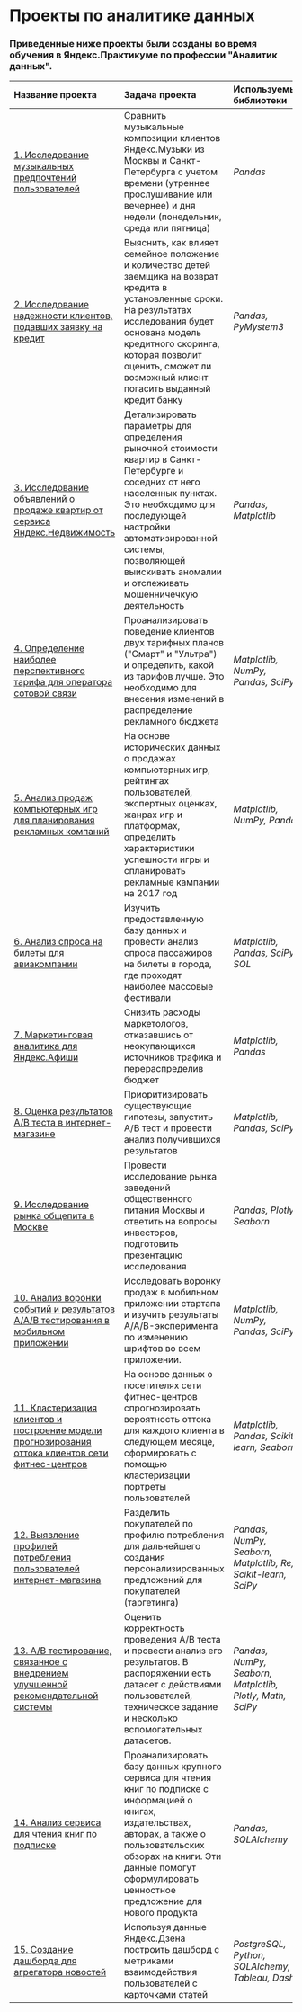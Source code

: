 # Проекты по аналитике данных
### Приведенные ниже проекты были созданы во время обучения в Яндекс.Практикуме по профессии "Аналитик данных".

| Название проекта | Задача проекта | Используемые библиотеки |
| :-------------------- | :---------------------|:---------------------------|
| [1. Исследование музыкальных предпочтений пользователей]()| Сравнить музыкальные композиции клиентов Яндекс.Музыки из Москвы и Санкт-Петербурга с учетом времени (утреннее прослушивание или вечернее) и дня недели (понедельник, среда или пятница)| *Pandas* |
| [2. Исследование надежности клиентов, подавших заявку на кредит]()| Выяснить, как влияет семейное положение и количество детей заемщика на возврат кредита в установленные сроки. На результатах исследования будет основана модель кредитного скоринга, которая позволит оценить, сможет ли возможный клиент погасить выданный кредит банку | *Pandas, PyMystem3* |
| [3. Исследование объявлений о продаже квартир от сервиса Яндекс.Недвижимость]()| Детализировать параметры для определения рыночной стоимости квартир в Санкт-Петербурге и соседних от него населенных пунктах. Это необходимо для последующей настройки автоматизированной системы, позволяющей выискивать аномалии и отслеживать мошенничечкую деятельность | *Pandas, Matplotlib* |
| [4. Определение наиболее перспективного тарифа для оператора сотовой связи]()| Проанализировать поведение клиентов двух тарифных планов ("Смарт" и "Ультра") и определить, какой из тарифов лучше. Это необходимо для внесения изменений в распределение рекламного бюджета | *Matplotlib, NumPy, Pandas, SciPy* |
| [5. Анализ продаж компьютерных игр для планирования рекламных компаний]()| На основе исторических данных о продажах компьютерных игр, рейтингах пользователей, экспертных оценках, жанрах игр и платформах, определить характеристики успешности игры и спланировать рекламные кампании на 2017 год | *Matplotlib, NumPy, Pandas* |
| [6. Анализ спроса на билеты для авиакомпании]()| Изучить предоставленную базу данных и провести анализ спроса пассажиров на билеты в города, где проходят наиболее массовые фестивали | *Matplotlib, Pandas, SciPy, SQL* |
| [7. Маркетинговая аналитика для Яндекс.Афиши]()| Снизить расходы маркетологов, отказавшись от неокупающихся источников трафика и перераспределив бюджет | *Matplotlib, Pandas* |
| [8. Оценка результатов A/B теста в интернет-магазине]()| Приоритизировать существующие гипотезы, запустить A/B тест и провести анализ получившихся результатов | *Matplotlib, Pandas, SciPy* |
| [9. Исследование рынка общепита в Москве]()| Провести исследование рынка заведений общественного питания Москвы и ответить на вопросы инвесторов, подготовить презентацию исследования | *Pandas, Plotly, Seaborn* |
| [10. Анализ воронки событий и результатов A/A/B тестирования в мобильном приложении]()| Исследовать воронку продаж в мобильном приложении стартапа и изучить результаты A/A/B-эксперимента по изменению шрифтов во всем приложении. | *Matplotlib, NumPy, Pandas, SciPy* |
| [11. Кластеризация клиентов и построение модели прогнозирования оттока клиентов сети фитнес-центров]()| На основе данных о посетителях сети фитнес-центров спрогнозировать вероятность оттока для каждого клиента в следующем месяце, сформировать с помощью кластеризации портреты пользователей | *Matplotlib, Pandas, Scikit-learn, Seaborn* |
| [12. Выявление профилей потребления пользователей интернет-магазина]()| Разделить покупателей по профилю потребления для дальнейшего создания персонализированных предложений для покупателей (таргетинга) | *Pandas, NumPy, Seaborn, Matplotlib, Re, Scikit-learn, SciPy* |
| [13. A/B тестирование, связанное с внедрением улучшенной рекомендательной системы]()| Оценить корректность проведения A/B теста и провести анализ его результатов. В распоряжении есть датасет с действиями пользователей, техническое задание и несколько вспомогательных датасетов. | *Pandas, NumPy, Seaborn, Matplotlib, Plotly, Math, SciPy* |
| [14. Анализ сервиса для чтения книг по подписке]()| Проанализировать базу данных крупного сервиса для чтения книг по подписке с информацией о книгах, издательствах, авторах, а также о пользовательских обзорах на книги. Эти данные помогут сформулировать ценностное предложение для нового продукта | *Pandas, SQLAlchemy* |
| [15. Создание дашборда для агрегатора новостей]()| Используя данные Яндекс.Дзена построить дашборд с метриками взаимодействия пользователей с карточками статей | *PostgreSQL, Python, SQLAlchemy, Tableau, Dash* |
